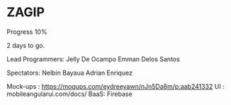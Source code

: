 ZAGIP
==========
Progress 10%

2 days to go. 

Lead Programmers: 
Jelly De Ocampo
Emman Delos Santos

Spectators:
Nelbin Bayaua
Adrian Enriquez


Mock-ups : https://moqups.com/eydreeyawn/nJn5Da8m/p:aab241332
UI : mobileangularui.com/docs/
BaaS: Firebase
